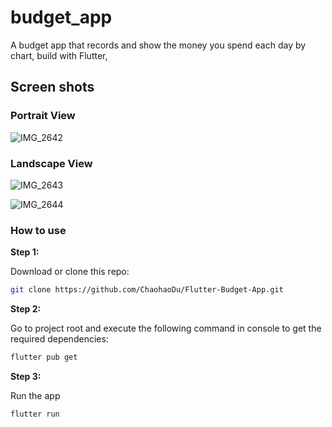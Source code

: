 # budget_app

A budget app that records and show the money you spend each day by chart, build with Flutter,

## Screen shots

### Portrait View

![IMG_2642](https://tva1.sinaimg.cn/large/e6c9d24egy1h4w6h5ysxnj20u01sx41e.jpg)

### Landscape View

![IMG_2643](https://tva1.sinaimg.cn/large/e6c9d24egy1h4w6h4ntg3j21sx0u076s.jpg)

![IMG_2644](https://tva1.sinaimg.cn/large/e6c9d24egy1h4w6h3go76j21sx0u0tar.jpg)

### How to use

**Step 1:**

Download or clone this repo:

```bash
git clone https://github.com/ChaohaoDu/Flutter-Budget-App.git
```

**Step 2:**

Go to project root and execute the following command in console to get the required dependencies:

```bash
flutter pub get 
```

**Step 3:**

Run the app

```bash
flutter run
```

